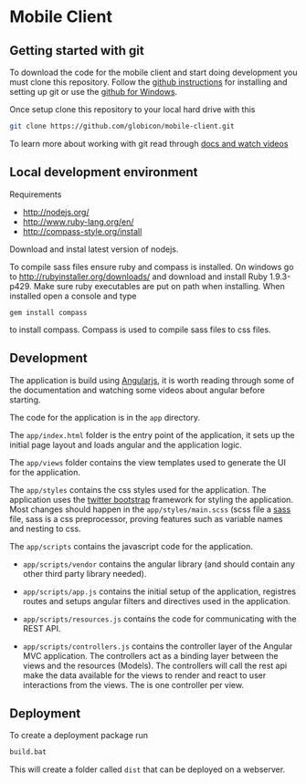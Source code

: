 # Mobile Client

## Getting started with git
To download the code for the mobile client and start doing development you must clone this repository. Follow the [github instructions]( https://help.github.com/articles/set-up-git) for installing and setting up git or use the [github for Windows](http://windows.github.com/).

Once setup clone this repository to your local hard drive with this

```bash
git clone https://github.com/globicon/mobile-client.git
````

To learn more about working with git read through [docs and watch videos](http://git-scm.com/doc)

## Local development environment

Requirements

  * http://nodejs.org/
  * http://www.ruby-lang.org/en/
  * http://compass-style.org/install

Download and instal latest version of nodejs.

To compile sass files ensure ruby and compass is installed.
On windows go to http://rubyinstaller.org/downloads/ and download and install Ruby 1.9.3-p429. Make sure ruby executables are put on path when installing. When installed open a console and type

```
gem install compass
```

to install compass. Compass is used to compile sass files to css files.

## Development
The application is build using [Angularjs](http://angularjs.org/), it is worth reading through some of the documentation and watching some videos about angular before starting.

The code for the application is in the `app` directory.

The `app/index.html` folder is the entry point of the application, it sets up the initial page layout and loads angular and the application logic.

The `app/views` folder contains the view templates used to generate the UI for the application.

The `app/styles` contains the css styles used for the application. The application uses the [twitter bootstrap](http://twitter.github.com/bootstrap/) framework for styling the application. Most changes should happen in the `app/styles/main.scss` (scss file a [sass](http://sass-lang.com/) file, sass is a css preprocessor, proving features such as variable names and nesting to css.

The `app/scripts` contains the javascript code for the application.

* `app/scripts/vendor` contains the angular library (and should contain any other third party library needed).

* `app/scripts/app.js` contains the initial setup of the application, registres routes and setups angular filters and directives used in the application.

* `app/scripts/resources.js` contains the code for communicating with the REST API.

* `app/scripts/controllers.js` contains the controller layer of the Angular MVC application. The controllers act as a binding layer between the views and the resources (Models). The controllers will call the rest api make the data available for the views to render and react to user interactions from the views. The is one controller per view.

## Deployment
To create a deployment package run

```bash
build.bat
````

This will create a folder called `dist` that can be deployed on a webserver.



